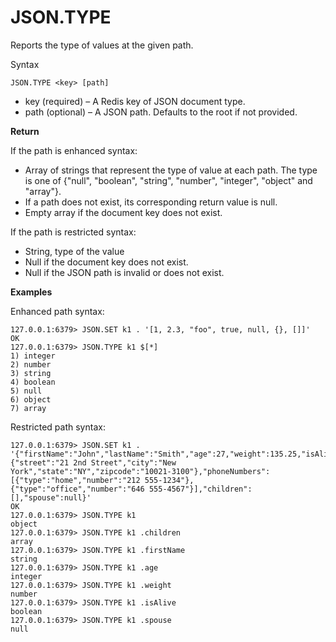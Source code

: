 # JSON\.TYPE<a name="json-type"></a>

Reports the type of values at the given path\.

Syntax

```
JSON.TYPE <key> [path]
```
+ key \(required\) – A Redis key of JSON document type\.
+ path \(optional\) – A JSON path\. Defaults to the root if not provided\.

**Return**

If the path is enhanced syntax:
+ Array of strings that represent the type of value at each path\. The type is one of \{"null", "boolean", "string", "number", "integer", "object" and "array"\}\.
+ If a path does not exist, its corresponding return value is null\.
+ Empty array if the document key does not exist\.

If the path is restricted syntax:
+ String, type of the value
+ Null if the document key does not exist\.
+ Null if the JSON path is invalid or does not exist\.

**Examples**

Enhanced path syntax:

```
127.0.0.1:6379> JSON.SET k1 . '[1, 2.3, "foo", true, null, {}, []]'
OK
127.0.0.1:6379> JSON.TYPE k1 $[*]
1) integer
2) number
3) string
4) boolean
5) null
6) object
7) array
```

Restricted path syntax:

```
127.0.0.1:6379> JSON.SET k1 . '{"firstName":"John","lastName":"Smith","age":27,"weight":135.25,"isAlive":true,"address":{"street":"21 2nd Street","city":"New York","state":"NY","zipcode":"10021-3100"},"phoneNumbers":[{"type":"home","number":"212 555-1234"},{"type":"office","number":"646 555-4567"}],"children":[],"spouse":null}'
OK
127.0.0.1:6379> JSON.TYPE k1
object
127.0.0.1:6379> JSON.TYPE k1 .children
array
127.0.0.1:6379> JSON.TYPE k1 .firstName
string
127.0.0.1:6379> JSON.TYPE k1 .age
integer
127.0.0.1:6379> JSON.TYPE k1 .weight
number
127.0.0.1:6379> JSON.TYPE k1 .isAlive
boolean
127.0.0.1:6379> JSON.TYPE k1 .spouse
null
```
